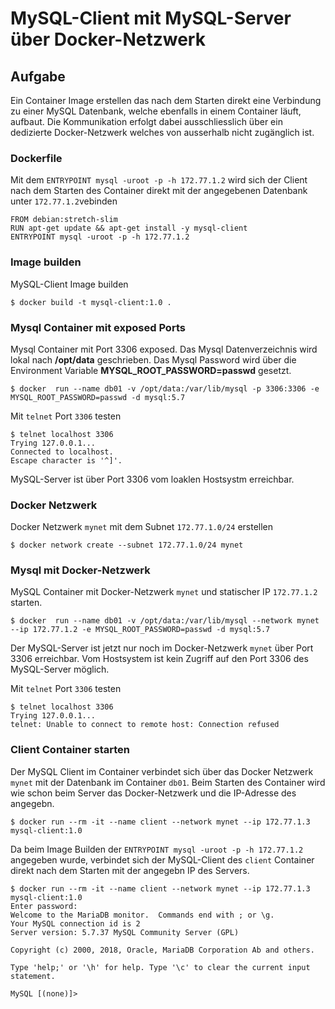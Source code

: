 # MySQL-Client mit MySQL-Server über Docker-Netzwerk

## Aufgabe
Ein Container Image erstellen das nach dem Starten direkt eine Verbindung zu einer MySQL Datenbank, welche ebenfalls in einem Container läuft, aufbaut. Die Kommunikation erfolgt dabei ausschliesslich über ein dedizierte Docker-Netzwerk welches von ausserhalb nicht zugänglich ist.

### Dockerfile 

Mit dem `ENTRYPOINT mysql -uroot -p -h 172.77.1.2` wird sich der Client nach dem Starten des Container direkt mit der angegebenen Datenbank unter `172.77.1.2`vebinden

```
FROM debian:stretch-slim
RUN apt-get update && apt-get install -y mysql-client
ENTRYPOINT mysql -uroot -p -h 172.77.1.2
```

### Image builden

MySQL-Client Image builden

    $ docker build -t mysql-client:1.0 .

### Mysql Container mit exposed Ports

Mysql Container mit Port 3306 exposed. Das Mysql Datenverzeichnis wird lokal nach **/opt/data** geschrieben. Das Mysql Password wird  über die Environment Variable **MYSQL_ROOT_PASSWORD=passwd** gesetzt.

    $ docker  run --name db01 -v /opt/data:/var/lib/mysql -p 3306:3306 -e MYSQL_ROOT_PASSWORD=passwd -d mysql:5.7

Mit `telnet` Port `3306` testen

```
$ telnet localhost 3306
Trying 127.0.0.1...
Connected to localhost.
Escape character is '^]'.
```
MySQL-Server ist über Port 3306 vom loaklen Hostsystm erreichbar.


### Docker Netzwerk

Docker Netzwerk `mynet` mit dem Subnet `172.77.1.0/24` erstellen

    $ docker network create --subnet 172.77.1.0/24 mynet

### Mysql mit Docker-Netzwerk

MySQL Container mit Docker-Netzwerk `mynet` und statischer IP `172.77.1.2` starten.

    $ docker  run --name db01 -v /opt/data:/var/lib/mysql --network mynet --ip 172.77.1.2 -e MYSQL_ROOT_PASSWORD=passwd -d mysql:5.7

Der MySQL-Server ist jetzt nur noch im Docker-Netzwerk `mynet` über Port 3306 erreichbar. Vom Hostsystem ist kein Zugriff auf den Port 3306 des MySQL-Server möglich.

Mit `telnet` Port `3306` testen

```
$ telnet localhost 3306
Trying 127.0.0.1...
telnet: Unable to connect to remote host: Connection refused
```

### Client Container starten

Der MySQL Client im Container verbindet sich über das Docker Netzwerk `mynet` mit der Datenbank im Container `db01`. 
Beim Starten des Container wird wie schon beim Server das Docker-Netzwerk und die IP-Adresse des angegebn.

    $ docker run --rm -it --name client --network mynet --ip 172.77.1.3 mysql-client:1.0

Da beim Image Builden der `ENTRYPOINT mysql -uroot -p -h 172.77.1.2` angegeben wurde, verbindet sich der MySQL-Client des `client` Container direkt nach dem Starten mit der angegebn IP des Servers.

```
$ docker run --rm -it --name client --network mynet --ip 172.77.1.3 mysql-client:1.0
Enter password: 
Welcome to the MariaDB monitor.  Commands end with ; or \g.
Your MySQL connection id is 2
Server version: 5.7.37 MySQL Community Server (GPL)

Copyright (c) 2000, 2018, Oracle, MariaDB Corporation Ab and others.

Type 'help;' or '\h' for help. Type '\c' to clear the current input statement.

MySQL [(none)]> 
```




